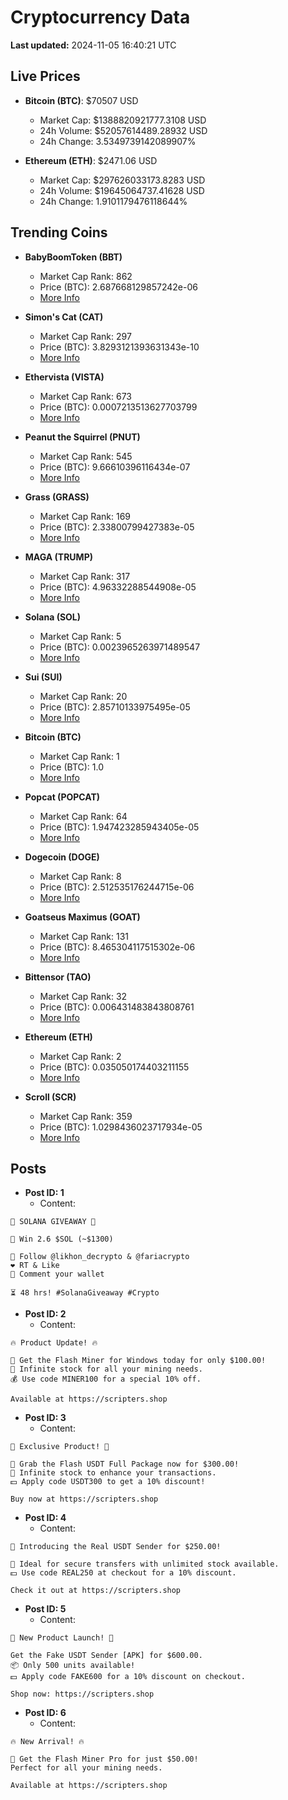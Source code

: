 # Cryptocurrency Data

**Last updated:** 2024-11-05 16:40:21 UTC

## Live Prices
- **Bitcoin (BTC)**: $70507 USD
  - Market Cap: $1388820921777.3108 USD
  - 24h Volume: $52057614489.28932 USD
  - 24h Change: 3.5349739142089907%

- **Ethereum (ETH)**: $2471.06 USD
  - Market Cap: $297626033173.8283 USD
  - 24h Volume: $19645064737.41628 USD
  - 24h Change: 1.9101179476118644%

## Trending Coins
- **BabyBoomToken (BBT)**
  - Market Cap Rank: 862
  - Price (BTC): 2.687668129857242e-06
  - [More Info](https://www.coingecko.com/en/coins/babyboomtoken)

- **Simon's Cat (CAT)**
  - Market Cap Rank: 297
  - Price (BTC): 3.8293121393631343e-10
  - [More Info](https://www.coingecko.com/en/coins/simons-cat)

- **Ethervista (VISTA)**
  - Market Cap Rank: 673
  - Price (BTC): 0.0007213513627703799
  - [More Info](https://www.coingecko.com/en/coins/ethervista)

- **Peanut the Squirrel (PNUT)**
  - Market Cap Rank: 545
  - Price (BTC): 9.66610396116434e-07
  - [More Info](https://www.coingecko.com/en/coins/peanut-the-squirrel)

- **Grass (GRASS)**
  - Market Cap Rank: 169
  - Price (BTC): 2.33800799427383e-05
  - [More Info](https://www.coingecko.com/en/coins/grass)

- **MAGA (TRUMP)**
  - Market Cap Rank: 317
  - Price (BTC): 4.96332288544908e-05
  - [More Info](https://www.coingecko.com/en/coins/maga)

- **Solana (SOL)**
  - Market Cap Rank: 5
  - Price (BTC): 0.0023965263971489547
  - [More Info](https://www.coingecko.com/en/coins/solana)

- **Sui (SUI)**
  - Market Cap Rank: 20
  - Price (BTC): 2.85710133975495e-05
  - [More Info](https://www.coingecko.com/en/coins/sui)

- **Bitcoin (BTC)**
  - Market Cap Rank: 1
  - Price (BTC): 1.0
  - [More Info](https://www.coingecko.com/en/coins/bitcoin)

- **Popcat (POPCAT)**
  - Market Cap Rank: 64
  - Price (BTC): 1.947423285943405e-05
  - [More Info](https://www.coingecko.com/en/coins/popcat)

- **Dogecoin (DOGE)**
  - Market Cap Rank: 8
  - Price (BTC): 2.512535176244715e-06
  - [More Info](https://www.coingecko.com/en/coins/dogecoin)

- **Goatseus Maximus (GOAT)**
  - Market Cap Rank: 131
  - Price (BTC): 8.465304117515302e-06
  - [More Info](https://www.coingecko.com/en/coins/goatseus-maximus)

- **Bittensor (TAO)**
  - Market Cap Rank: 32
  - Price (BTC): 0.006431483843808761
  - [More Info](https://www.coingecko.com/en/coins/bittensor)

- **Ethereum (ETH)**
  - Market Cap Rank: 2
  - Price (BTC): 0.035050174403211155
  - [More Info](https://www.coingecko.com/en/coins/ethereum)

- **Scroll (SCR)**
  - Market Cap Rank: 359
  - Price (BTC): 1.0298436023717934e-05
  - [More Info](https://www.coingecko.com/en/coins/scroll)

## Posts
- **Post ID: 1**
  - Content:
```
🚀 SOLANA GIVEAWAY 🚀

🎁 Win 2.6 $SOL (~$1300)

🤝 Follow @likhon_decrypto & @fariacrypto
❤️ RT & Like
💬 Comment your wallet

⏳ 48 hrs! #SolanaGiveaway #Crypto
```

- **Post ID: 2**
  - Content:
```
🔥 Product Update! 🔥

🚀 Get the Flash Miner for Windows today for only $100.00!
🔋 Infinite stock for all your mining needs.
💰 Use code MINER100 for a special 10% off.

Available at https://scripters.shop
```

- **Post ID: 3**
  - Content:
```
🎁 Exclusive Product! 🎁

💸 Grab the Flash USDT Full Package now for $300.00!
🎉 Infinite stock to enhance your transactions.
💵 Apply code USDT300 to get a 10% discount!

Buy now at https://scripters.shop
```

- **Post ID: 4**
  - Content:
```
💎 Introducing the Real USDT Sender for $250.00!

💼 Ideal for secure transfers with unlimited stock available.
💵 Use code REAL250 at checkout for a 10% discount.

Check it out at https://scripters.shop
```

- **Post ID: 5**
  - Content:
```
🚀 New Product Launch! 🚀

Get the Fake USDT Sender [APK] for $600.00.
📦 Only 500 units available!
💵 Apply code FAKE600 for a 10% discount on checkout.

Shop now: https://scripters.shop
```

- **Post ID: 6**
  - Content:
```
🔥 New Arrival! 🔥

💸 Get the Flash Miner Pro for just $50.00!
Perfect for all your mining needs.

Available at https://scripters.shop
```

